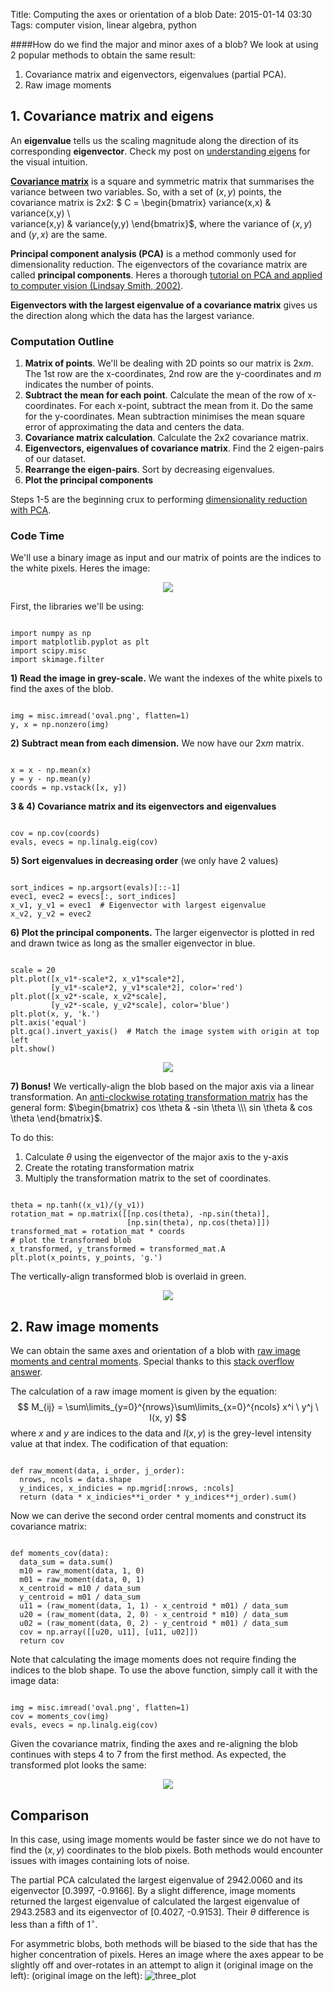 Title: Computing the axes or orientation of a blob
Date: 2015-01-14 03:30 
Tags: computer vision, linear algebra, python

####How do we find the major and minor axes of a blob?
We look at using 2 popular methods to obtain the same result:

1. Covariance matrix and eigenvectors, eigenvalues (partial PCA).
2. Raw image moments

## 1. Covariance matrix and eigens
An **eigenvalue** tells us the scaling magnitude along the direction of its corresponding **eigenvector**. Check my post on [understanding eigens](http://scriptogr.am/alyssa/post/understanding-eigenvectors-and-eigenvalues-visually) for the visual intuition. 

[**Covariance matrix**](http://mathworld.wolfram.com/CovarianceMatrix.html) is a square and symmetric matrix that summarises the variance between two variables. So, with a set of $(x, y)$ points, the covariance matrix is 2x2:
$ C = \begin{bmatrix}
variance(x,x) & variance(x,y) \\\
variance(x,y) & variance(y,y)
\end{bmatrix}$, where the variance of $(x, y)$ and $(y, x)$ are the same.

**Principal component analysis (PCA)** is a method commonly used for dimensionality reduction. The eigenvectors of the covariance matrix are called **principal components**. Heres a thorough [tutorial on PCA and applied to computer vision (Lindsay Smith, 2002)](http://www.cs.otago.ac.nz/cosc453/student_tutorials/principal_components.pdf).

**Eigenvectors with the largest eigenvalue of a covariance matrix** gives us the direction along which the data has the largest variance.

### Computation Outline
1. **Matrix of points**. We'll be dealing with 2D points so our matrix is 2x*m*. The 1st row are the x-coordinates, 2nd row are the y-coordinates and *m* indicates the number of points.
2. **Subtract the mean for each point**. Calculate the mean of the row of x-coordinates. For each x-point, subtract the mean from it. Do the same for the y-coordinates. Mean subtraction minimises the mean square error of approximating the data and centers the data.
3. **Covariance matrix calculation**. Calculate the 2x2 covariance matrix.
4. **Eigenvectors, eigenvalues of covariance matrix**. Find the 2 eigen-pairs of our dataset.
5. **Rearrange the eigen-pairs**. Sort by decreasing eigenvalues.
6. **Plot the principal components**

Steps 1-5 are the beginning crux to performing [dimensionality reduction with PCA](http://en.wikipedia.org/wiki/Principal_component_analysis#Computing_PCA_using_the_covariance_method).

### Code Time
We'll use a binary image as input and our matrix of points are the indices to the white pixels. Heres the image:

<p style="text-align:center">
<img src="https://alyssaq.github.io/blog/images/blob_axes-skewed_oval.png">
</p>

First, the libraries we'll be using:
<pre><code class="language-python">
import numpy as np
import matplotlib.pyplot as plt
import scipy.misc
import skimage.filter
</code></pre>

**1) Read the image in grey-scale.** We want the indexes of the white pixels to find the axes of the blob.

<pre><code class="language-python">
img = misc.imread('oval.png', flatten=1)
y, x = np.nonzero(img)
</code></pre>

**2) Subtract mean from each dimension.** We now have our 2x*m* matrix.
<pre><code class="language-python">
x = x - np.mean(x)
y = y - np.mean(y)
coords = np.vstack([x, y])
</code></pre>

**3 & 4) Covariance matrix and its eigenvectors and eigenvalues**
<pre><code class="language-python">
cov = np.cov(coords)
evals, evecs = np.linalg.eig(cov)
</code></pre>

**5) Sort eigenvalues in decreasing order** (we only have 2 values)
<pre><code class="language-python">
sort_indices = np.argsort(evals)[::-1]
evec1, evec2 = evecs[:, sort_indices]
x_v1, y_v1 = evec1  # Eigenvector with largest eigenvalue
x_v2, y_v2 = evec2
</code></pre>

**6) Plot the principal components.** The larger eigenvector is plotted in red and drawn twice as long as the smaller eigenvector in blue.
<pre><code class="language-python">
scale = 20
plt.plot([x_v1*-scale*2, x_v1*scale*2], 
		 [y_v1*-scale*2, y_v1*scale*2], color='red')
plt.plot([x_v2*-scale, x_v2*scale], 
		 [y_v2*-scale, y_v2*scale], color='blue')
plt.plot(x, y, 'k.')
plt.axis('equal')
plt.gca().invert_yaxis()  # Match the image system with origin at top left
plt.show()
</code></pre>

<p style="text-align:center">
<img src="https://alyssaq.github.io/blog/images/blob_axes-eigens_plot.png">
</p>

**7) Bonus!** We vertically-align the blob based on the major axis via a linear transformation. An [anti-clockwise rotating transformation matrix](scriptogr.am/alyssa/post/visualising-matrices-and-affine-transformations-with-python#rotating) has the general form:
$\begin{bmatrix}
cos \theta & -sin \theta \\\
sin \theta & cos \theta
\end{bmatrix}$.

To do this:

 1. Calculate $\theta$ using the eigenvector of the major axis to the y-axis
 2. Create the rotating transformation matrix
 3. Multiply the transformation matrix to the set of coordinates.
<pre><code class="language-python">
theta = np.tanh((x_v1)/(y_v1))  
rotation_mat = np.matrix([[np.cos(theta), -np.sin(theta)], 
                          [np.sin(theta), np.cos(theta)]])
transformed_mat = rotation_mat * coords
# plot the transformed blob
x_transformed, y_transformed = transformed_mat.A
plt.plot(x_points, y_points, 'g.')
</code></pre>

The vertically-align transformed blob is overlaid in green.
<p style="text-align:center">
<img src="https://alyssaq.github.io/blog/images/blob_axes-transformed_plot.png">
</p>

## 2. Raw image moments
We can obtain the same axes and orientation of a blob with [raw image moments and central moments](http://en.wikipedia.org/wiki/Image_moment#Raw_moments). Special thanks to this [stack overflow answer](http://stackoverflow.com/questions/9005659/compute-eigenvectors-of-image-in-python).

The calculation of a raw image moment is given by the equation:
$$
M_{ij} = \sum\limits_{y=0}^{nrows}\sum\limits_{x=0}^{ncols} x^i \ y^j \ I(x, y)
$$ where $x$ and $y$ are indices to the data and $I(x, y)$ is the grey-level intensity value at that index. The codification of that equation:

<pre><code class="language-python">
def raw_moment(data, i_order, j_order):
  nrows, ncols = data.shape
  y_indices, x_indicies = np.mgrid[:nrows, :ncols]
  return (data * x_indicies**i_order * y_indices**j_order).sum()
</code></pre>

Now we can derive the second order central moments and construct its covariance matrix:
<pre><code class="language-python">
def moments_cov(data):
  data_sum = data.sum()
  m10 = raw_moment(data, 1, 0)
  m01 = raw_moment(data, 0, 1)
  x_centroid = m10 / data_sum
  y_centroid = m01 / data_sum
  u11 = (raw_moment(data, 1, 1) - x_centroid * m01) / data_sum
  u20 = (raw_moment(data, 2, 0) - x_centroid * m10) / data_sum
  u02 = (raw_moment(data, 0, 2) - y_centroid * m01) / data_sum
  cov = np.array([[u20, u11], [u11, u02]])
  return cov
</code></pre>

Note that calculating the image moments does not require finding the indices to the blob shape. To use the above function, simply call it with the image data:
<pre><code class="language-python">
img = misc.imread('oval.png', flatten=1)
cov = moments_cov(img)
evals, evecs = np.linalg.eig(cov)
</code></pre>

Given the covariance matrix, finding the axes and re-aligning the blob continues with steps 4 to 7 from the first method. As expected, the transformed plot looks the same:
<p style="text-align:center">
<img src="https://alyssaq.github.io/blog/images/blob_axes-moments_plot.png">
</p>


## Comparison
In this case, using image moments would be faster since we do not have to find the $(x, y)$ coordinates to the blob pixels. Both methods would encounter issues with images containing lots of noise.

The partial PCA calculated the largest eigenvalue of 2942.0060 and its eigenvector [0.3997, -0.9166]. By a slight difference, image moments returned the largest eigenvalue of calculated the largest eigenvalue of 2943.2583 and its eigenvector of [0.4027, -0.9153].
Their $\theta$ difference is less than a fifth of $1^\circ$.

For asymmetric blobs, both methods will be biased to the side that has the higher concentration of pixels. Heres an image where the axes appear to be slightly off and over-rotates in an attempt to align it (original image on the left):
(original image on the left):
![three_plot](https://alyssaq.github.io/blog/images/blob_axes-three_plot.png)
